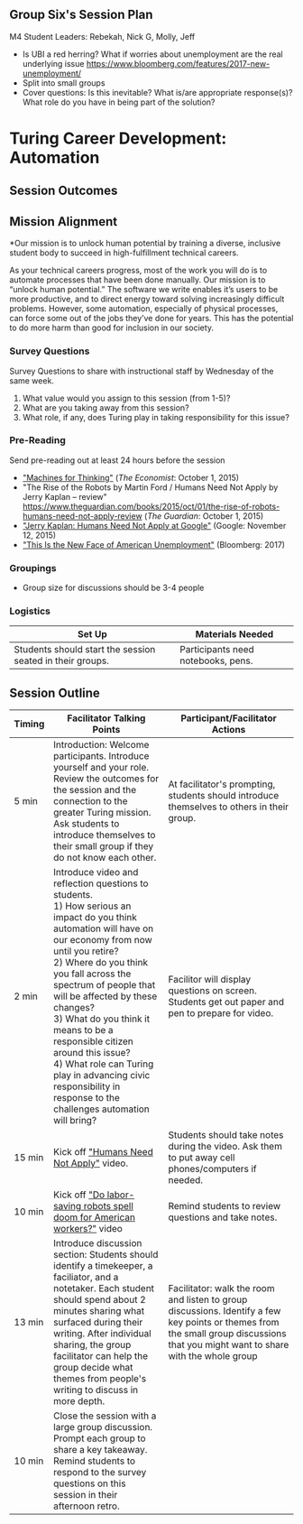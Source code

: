 ## Group Six's Session Plan

M4 Student Leaders: Rebekah, Nick G, Molly, Jeff

- Is UBI a red herring? What if worries about unemployment are the real underlying issue https://www.bloomberg.com/features/2017-new-unemployment/
- Split into small groups
- Cover questions: Is this inevitable? What is/are appropriate response(s)? What role do you have in being part of the solution? 

# Turing Career Development: Automation

## Session Outcomes

## Mission Alignment		 
  		  
*Our mission is to unlock human potential by training a diverse, inclusive student body to succeed in high-fulfillment technical careers.
  		  
As your technical careers progress, most of the work you will do is to automate processes that have been done manually. Our mission is to “unlock human potential.” The software we write enables it’s users to be more productive, and to direct energy toward solving increasingly difficult problems. However, some automation, especially of physical processes, can force some out of the jobs they’ve done for years. This has the potential to do more harm than good for inclusion in our society.

### Survey Questions

Survey Questions to share with instructional staff by Wednesday of the same week.

1.   What value would you assign to this session (from 1-5)?
2.   What are you taking away from this session?
3.   What role, if any, does Turing play in taking responsibility for this issue?

### Pre-Reading

Send pre-reading out at least 24 hours before the session

*   ["Machines for Thinking"](http://www.economist.com/news/books-and-arts/21669597-computers-will-get-smarter-humans-charge-machines-thinking) (_The Economist_: October 1, 2015)
*   "The Rise of the Robots by Martin Ford / Humans Need Not Apply by Jerry Kaplan – review"
https://www.theguardian.com/books/2015/oct/01/the-rise-of-robots-humans-need-not-apply-review (_The Guardian_: October 1, 2015)
*   ["Jerry Kaplan: Humans Need Not Apply at Google"](https://www.youtube.com/watch?v=JiiP5ROnzw8) (Google: November 12, 2015)
*   ["This Is the New Face of American Unemployment"](https://www.bloomberg.com/features/2017-new-unemployment/) (Bloomberg: 2017)

### Groupings

*   Group size for discussions should be 3-4 people

### Logistics

| Set Up | Materials Needed |
| ------ | ---------------- |
| Students should start the session seated in their groups. | Participants need notebooks, pens. |  |


## Session Outline

| Timing        | Facilitator Talking Points           | Participant/Facilitator Actions  |
| ------------- | ------------- | ----- |
| 5 min | Introduction: Welcome participants.  Introduce yourself and your role.  Review the outcomes for the session and the connection to the greater Turing mission.  Ask students to introduce themselves to their small group if they do not know each other. | At facilitator's prompting, students should introduce themselves to others in their group. |
| 2 min | Introduce video and reflection questions to students. <br> 1) How serious an impact do you think automation will have on our economy from now until you retire? <br> 2) Where do you think you fall across the spectrum of people that will be affected by these changes? <br> 3) What do you think it means to be a responsible citizen around this issue? <br> 4) What role can Turing play in advancing civic responsibility in response to the challenges automation will bring?  <br> | Facilitor will display questions on screen. Students get out paper and pen to prepare for video. |
| 15 min | Kick off ["Humans Need Not Apply"](https://www.youtube.com/watch?v=7Pq-S557XQU) video. | Students should take notes during the video.  Ask them to put away cell phones/computers if needed. |
| 10 min | Kick off ["Do labor-saving robots spell doom for American workers?"](http://www.pbs.org/newshour/bb/labor-saving-robots-spell-doom-american-workers/) video | Remind students to review questions and take notes. |
| 13 min | Introduce discussion section: Students should identify a timekeeper, a faciliator, and a notetaker.  Each student should spend about 2 minutes sharing what surfaced during their writing. After individual sharing, the group facilitator can help the group decide what themes from people's writing to discuss in more depth. | Facilitator: walk the room and listen to group discussions.  Identify a few key points or themes from the small group discussions that you might want to share with the whole group |
| 10 min | Close the session with a large group discussion. Prompt each group to share a key takeaway. Remind students to respond to the survey questions on this session in their afternoon retro. |  |
